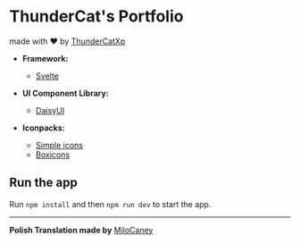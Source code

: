 # ThunderCat's Portfolio

made with ❤️ by [ThunderCatXp](https://github.com/ThunderCatXp)


- **Framework:**
  - [Svelte](https://svelte.dev/)

- **UI Component Library:**
  - [DaisyUI](https://daisyui.com/)

- **Iconpacks:**
  - [Simple icons](https://simpleicons.org/)
  - [Boxicons](https://boxicons.com/)

## Run the app

Run `npm install` and then `npm run dev` to start the app.

----
**Polish Translation made by** [MiloCaney](https://github.com/MiloCaney)